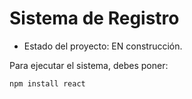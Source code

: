 <h1> Sistema de Registro</h1>

- Estado del proyecto: EN construcción.

Para ejecutar el sistema, debes poner:

```npm install react```
